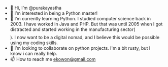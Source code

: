 - 👋 Hi, I’m @purakayastha
- 👀 I’m interested in being a Python master! 
- 🌱 I’m currently learning Python. I studied computer science back in 2003. I have worked in Java and PHP. But that was until 2005 when I got distracted 
and started working in the manufacturing sector($$$$). I now want to be a digital nomad, and I believe this would be possible using my coding skills.
- 💞️ I’m looking to collaborate on python projects. I'm a bit rusty, but I know i can really help.
- 📫 How to reach me ekowon@gmail.com 

<!---
purakayastha/purakayastha is a ✨ special ✨ repository because its `README.md` (this file) appears on your GitHub profile.
You can click the Preview link to take a look at your changes.
--->
